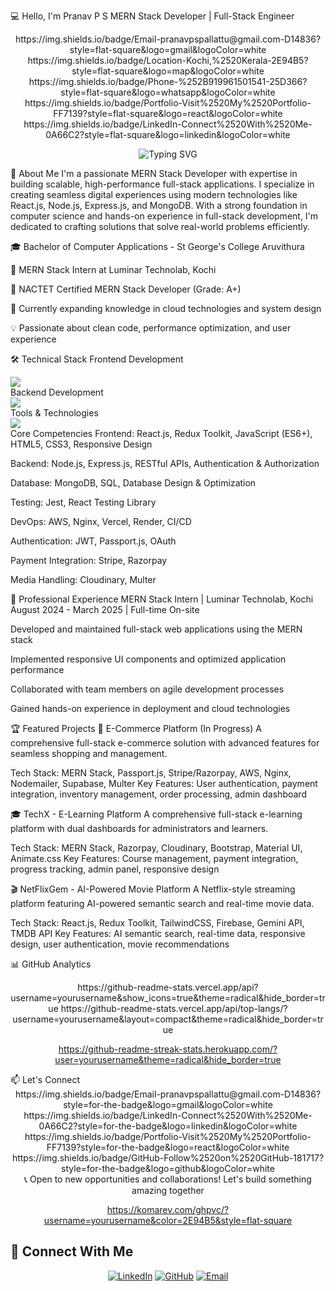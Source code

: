 💻 Hello, I'm Pranav P S
MERN Stack Developer | Full-Stack Engineer
<div align="center">
https://img.shields.io/badge/Email-pranavpspallattu@gmail.com-D14836?style=flat-square&logo=gmail&logoColor=white
https://img.shields.io/badge/Location-Kochi,%2520Kerala-2E94B5?style=flat-square&logo=map&logoColor=white
https://img.shields.io/badge/Phone-%252B919961501541-25D366?style=flat-square&logo=whatsapp&logoColor=white
https://img.shields.io/badge/Portfolio-Visit%2520My%2520Portfolio-FF7139?style=flat-square&logo=react&logoColor=white
https://img.shields.io/badge/LinkedIn-Connect%2520With%2520Me-0A66C2?style=flat-square&logo=linkedin&logoColor=white

<img src="https://readme-typing-svg.demolab.com?font=Fira+Code&weight=600&size=24&duration=3000&pause=1000&color=2E94B5&center=true&vCenter=true&width=500&lines=MERN+Stack+Developer;Full-Stack+Engineer;Building+Scalable+Web+Apps" alt="Typing SVG" /></div>
🚀 About Me
I'm a passionate MERN Stack Developer with expertise in building scalable, high-performance full-stack applications. I specialize in creating seamless digital experiences using modern technologies like React.js, Node.js, Express.js, and MongoDB. With a strong foundation in computer science and hands-on experience in full-stack development, I'm dedicated to crafting solutions that solve real-world problems efficiently.

🎓 Bachelor of Computer Applications - St George's College Aruvithura

💼 MERN Stack Intern at Luminar Technolab, Kochi

🏅 NACTET Certified MERN Stack Developer (Grade: A+)

🌱 Currently expanding knowledge in cloud technologies and system design

💡 Passionate about clean code, performance optimization, and user experience

🛠 Technical Stack
Frontend Development
<div align="left"> <img src="https://skillicons.dev/icons?i=react,redux,javascript,typescript,html,css,tailwind,bootstrap,materialui" /> </div>
Backend Development
<div align="left"> <img src="https://skillicons.dev/icons?i=nodejs,express,mongodb,mysql,postgres,firebase,supabase" /> </div>
Tools & Technologies
<div align="left"> <img src="https://skillicons.dev/icons?i=git,github,postman,vscode,aws,nginx,vercel,render,jest" /> </div>
Core Competencies
Frontend: React.js, Redux Toolkit, JavaScript (ES6+), HTML5, CSS3, Responsive Design

Backend: Node.js, Express.js, RESTful APIs, Authentication & Authorization

Database: MongoDB, SQL, Database Design & Optimization

Testing: Jest, React Testing Library

DevOps: AWS, Nginx, Vercel, Render, CI/CD

Authentication: JWT, Passport.js, OAuth

Payment Integration: Stripe, Razorpay

Media Handling: Cloudinary, Multer

💼 Professional Experience
MERN Stack Intern | Luminar Technolab, Kochi
August 2024 - March 2025 | Full-time On-site

Developed and maintained full-stack web applications using the MERN stack

Implemented responsive UI components and optimized application performance

Collaborated with team members on agile development processes

Gained hands-on experience in deployment and cloud technologies

🏆 Featured Projects
🛒 E-Commerce Platform (In Progress)
A comprehensive full-stack e-commerce solution with advanced features for seamless shopping and management.

Tech Stack: MERN Stack, Passport.js, Stripe/Razorpay, AWS, Nginx, Nodemailer, Supabase, Multer
Key Features: User authentication, payment integration, inventory management, order processing, admin dashboard

🎓 TechX - E-Learning Platform
A comprehensive full-stack e-learning platform with dual dashboards for administrators and learners.

Tech Stack: MERN Stack, Razorpay, Cloudinary, Bootstrap, Material UI, Animate.css
Key Features: Course management, payment integration, progress tracking, admin panel, responsive design

🎬 NetFlixGem - AI-Powered Movie Platform
A Netflix-style streaming platform featuring AI-powered semantic search and real-time movie data.

Tech Stack: React.js, Redux Toolkit, TailwindCSS, Firebase, Gemini API, TMDB API
Key Features: AI semantic search, real-time data, responsive design, user authentication, movie recommendations

📊 GitHub Analytics
<div align="center">
https://github-readme-stats.vercel.app/api?username=yourusername&show_icons=true&theme=radical&hide_border=true
https://github-readme-stats.vercel.app/api/top-langs/?username=yourusername&layout=compact&theme=radical&hide_border=true

https://github-readme-streak-stats.herokuapp.com/?user=yourusername&theme=radical&hide_border=true

</div>
📫 Let's Connect
<div align="center">
https://img.shields.io/badge/Email-pranavpspallattu@gmail.com-D14836?style=for-the-badge&logo=gmail&logoColor=white
https://img.shields.io/badge/LinkedIn-Connect%2520With%2520Me-0A66C2?style=for-the-badge&logo=linkedin&logoColor=white
https://img.shields.io/badge/Portfolio-Visit%2520My%2520Portfolio-FF7139?style=for-the-badge&logo=react&logoColor=white
https://img.shields.io/badge/GitHub-Follow%2520on%2520GitHub-181717?style=for-the-badge&logo=github&logoColor=white

</div>
<div align="center">
📞 Open to new opportunities and collaborations!
Let's build something amazing together

https://komarev.com/ghpvc/?username=yourusername&color=2E94B5&style=flat-square

</div>

## 🤝 Connect With Me

<div align="center">

[![LinkedIn](https://img.shields.io/badge/LinkedIn-0077B5?style=for-the-badge&logo=linkedin&logoColor=white)](https://www.linkedin.com/in/pranavps)
[![GitHub](https://img.shields.io/badge/GitHub-181717?style=for-the-badge&logo=github&logoColor=white)](https://github.com/pranavpallattu)
[![Email](https://img.shields.io/badge/Email-D14836?style=for-the-badge&logo=gmail&logoColor=white)](mailto:pranavpspallattu@gmail.com)

</div>
